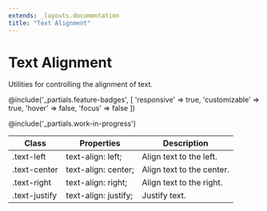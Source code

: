 ```yaml
---
extends: _layouts.documentation
title: "Text Alignment"
---
```


# Text Alignment

<div class="text-xl text-slate-light mb-4">
    Utilities for controlling the alignment of text.
</div>

@include('_partials.feature-badges', [
    'responsive' => true,
    'customizable' => true,
    'hover' => false,
    'focus' => false
])

@include('_partials.work-in-progress')

<div class="border-t border-grey-lighter">
    <table class="w-full text-left" style="border-collapse: collapse;">
        <colgroup>
            <col class="w-1/5">
            <col class="w-1/3">
            <col>
        </colgroup>
        <thead>
          <tr>
              <th class="text-sm font-semibold text-grey-darker p-2 bg-grey-lightest">Class</th>
              <th class="text-sm font-semibold text-grey-darker p-2 bg-grey-lightest">Properties</th>
              <th class="text-sm font-semibold text-grey-darker p-2 bg-grey-lightest">Description</th>
          </tr>
        </thead>
        <tbody class="align-baseline">
            <tr>
                <td class="p-2 border-t border-smoke font-mono text-xs text-purple-dark whitespace-no-wrap">.text-left</td>
                <td class="p-2 border-t border-smoke font-mono text-xs text-blue-dark">text-align: left;</td>
                <td class="p-2 border-t border-smoke text-sm text-grey-darker">Align text to the left.</td>
            </tr>
            <tr>
                <td class="p-2 border-t border-smoke font-mono text-xs text-purple-dark whitespace-no-wrap">.text-center</td>
                <td class="p-2 border-t border-smoke font-mono text-xs text-blue-dark">text-align: center;</td>
                <td class="p-2 border-t border-smoke text-sm text-grey-darker">Align text to the center.</td>
            </tr>
            <tr>
                <td class="p-2 border-t border-smoke font-mono text-xs text-purple-dark whitespace-no-wrap">.text-right</td>
                <td class="p-2 border-t border-smoke font-mono text-xs text-blue-dark">text-align: right;</td>
                <td class="p-2 border-t border-smoke text-sm text-grey-darker">Align text to the right.</td>
            </tr>
            <tr>
                <td class="p-2 border-t border-smoke font-mono text-xs text-purple-dark whitespace-no-wrap">.text-justify</td>
                <td class="p-2 border-t border-smoke font-mono text-xs text-blue-dark">text-align: justify;</td>
                <td class="p-2 border-t border-smoke text-sm text-grey-darker">Justify text.</td>
            </tr>
        </tbody>
    </table>
</div>
